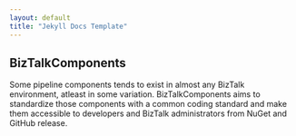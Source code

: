 ```yaml
---
layout: default
title: "Jekyll Docs Template"
---
```


## BizTalkComponents ##

Some pipeline components tends to exist in almost any BizTalk environment, atleast in some variation. 
BizTalkComponents aims to standardize those components with a common coding standard and make them accessible to developers and BizTalk administrators from NuGet and GitHub release.
